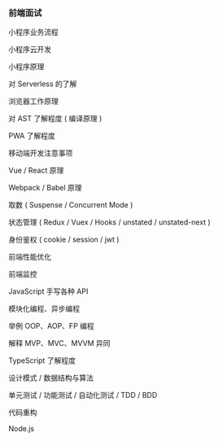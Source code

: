 ### 前端面试

小程序业务流程

小程序云开发

小程序原理

对 Serverless 的了解

浏览器工作原理

对 AST 了解程度 ( 编译原理 )

PWA 了解程度

移动端开发注意事项

Vue / React 原理

Webpack / Babel 原理

取数 ( Suspense / Concurrent Mode )

状态管理 ( Redux / Vuex / Hooks / unstated / unstated-next )

身份鉴权 ( cookie / session / jwt )

前端性能优化

前端监控

JavaScript 手写各种 API 

模块化编程、异步编程

举例 OOP、AOP、FP 编程

解释 MVP、MVC、MVVM 异同

TypeScript 了解程度

设计模式 / 数据结构与算法

单元测试 / 功能测试 / 自动化测试 / TDD / BDD

代码重构

Node.js
